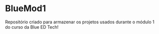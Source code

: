 # BlueMod1
Repositório criado para armazenar os projetos usados durante o módulo 1 do curso da Blue ED Tech!
